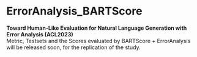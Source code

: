 # ErrorAnalysis_BARTScore
<b>Toward Human-Like Evaluation for Natural Language Generation with Error Analysis (ACL2023)</b><br>
Metric, Testsets and the Scores evaluated by BARTScore + ErrorAnalysis will be released soon, for the replication of the study.
